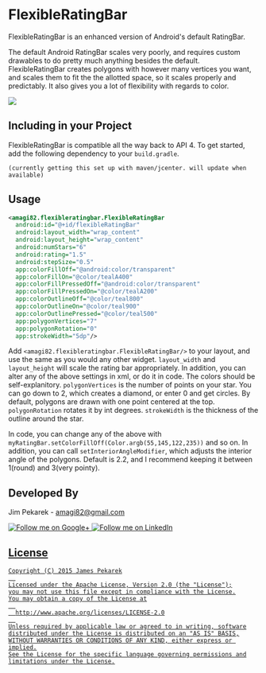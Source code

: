 # FlexibleRatingBar
FlexibleRatingBar is an enhanced version of Android's default RatingBar. 

The default Android RatingBar scales very poorly, and requires custom drawables to do pretty much anything besides the default. FlexibleRatingBar creates polygons with however many vertices you want, and scales them to fit the the allotted space, so it scales properly and predictably. It also gives you a lot of flexibility with regards to color.

![](http://i.imgur.com/oAYAwB7.png)

## Including in your Project

FlexibleRatingBar is compatible all the way back to API 4. To get started, add the following dependency to your `build.gradle`.
    
    (currently getting this set up with maven/jcenter. will update when available)
    


## Usage

```xml
<amagi82.flexibleratingbar.FlexibleRatingBar
  android:id="@+id/flexibleRatingBar"
  android:layout_width="wrap_content"
  android:layout_height="wrap_content"
  android:numStars="6"
  android:rating="1.5"
  android:stepSize="0.5"
  app:colorFillOff="@android:color/transparent"
  app:colorFillOn="@color/tealA400"
  app:colorFillPressedOff="@android:color/transparent"
  app:colorFillPressedOn="@color/tealA200"
  app:colorOutlineOff="@color/teal800"
  app:colorOutlineOn="@color/teal900"
  app:colorOutlinePressed="@color/teal500"
  app:polygonVertices="7"
  app:polygonRotation="0"
  app:strokeWidth="5dp"/>
```
Add `<amagi82.flexibleratingbar.FlexibleRatingBar/>` to your layout, and use the same as you would any other widget. 
`layout_width` and `layout_height` will scale the rating bar appropriately. 
In addition, you can alter any of the above settings in xml, or do it in code. 
The colors should be self-explanitory. `polygonVertices` is the number of points on your star. 
You can go down to 2, which creates a diamond, or enter 0 and get circles.
By default, polygons are drawn with one point centered at the top. `polygonRotation` rotates it by int degrees. 
`strokeWidth` is the thickness of the outline around the star.

In code, you can change any of the above with `myRatingBar.setColorFillOff(Color.argb(55,145,122,235))` and so on. 
In addition, you can call `setInteriorAngleModifier`, which adjusts the interior angle of the polygons. 
Default is 2.2, and I recommend keeping it between 1(round) and 3(very pointy).  

## Developed By

Jim Pekarek - <amagi82@gmail.com>

<a href="https://plus.google.com/u/0/+JimPekarek">
  <img alt="Follow me on Google+"
       src="http://icons.iconarchive.com/icons/danleech/simple/64/google-plus-icon.png"/>
</a>
<a href="https://www.linkedin.com/pub/james-pekarek/7b/833/bb0">
  <img alt="Follow me on LinkedIn"
       src="http://icons.iconarchive.com/icons/danleech/simple/64/linkedin-icon.png"/>

## License
```
Copyright (C) 2015 James Pekarek
  
Licensed under the Apache License, Version 2.0 (the "License");
you may not use this file except in compliance with the License.
You may obtain a copy of the License at
  
  http://www.apache.org/licenses/LICENSE-2.0
  
Unless required by applicable law or agreed to in writing, software
distributed under the License is distributed on an "AS IS" BASIS,
WITHOUT WARRANTIES OR CONDITIONS OF ANY KIND, either express or implied.
See the License for the specific language governing permissions and
limitations under the License.
